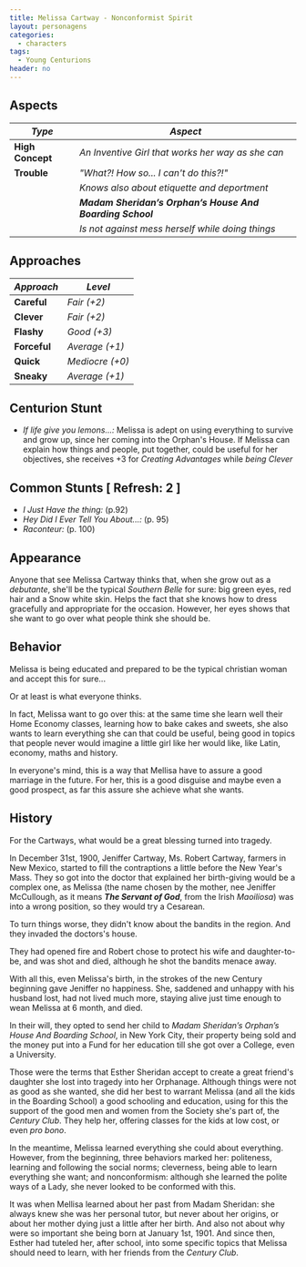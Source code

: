 ```yaml
---
title: Melissa Cartway - Nonconformist Spirit
layout: personagens
categories:
  - characters
tags:
  - Young Centurions
header: no
---
```



## Aspects

| ***Type***       | ***Aspect***                                           |
|------------------|--------------------------------------------------------|
| __High Concept__ | _An Inventive Girl that works her way as she can_      |
| __Trouble__  | _"What?! How so... I can't do this?!"_                 |
|                  | _Knows also about etiquette and deportment_            |
|                  | ___Madam Sheridan’s Orphan’s House And Boarding School___  |
|                  | _Is not against mess herself while doing things_       |

## Approaches

| ***Approach***  | ***Level***     |
|-----------------|-----------------|
| __Careful__     | _Fair (+2)_ |
| __Clever__      | _Fair (+2)_ |
| __Flashy__      | _Good (+3)_      |
| __Forceful__    | _Average (+1)_  |
| __Quick__       | _Mediocre (+0)_ |
| __Sneaky__      | _Average (+1)_  |

## Centurion Stunt

+ _If life give you lemons...:_ Melissa is adept on using everything to survive and grow up, since her coming into the Orphan's House. If Melissa can explain how things and people, put together, could be useful for her objectives, she receives +3 for _Creating Advantages_ while _being Clever_

## Common Stunts [ Refresh: 2 ]

+ _I Just Have the thing:_ (p.92)
+ _Hey Did I Ever Tell You About...:_ (p. 95)
+ _Raconteur:_ (p. 100)

## Appearance

Anyone that see Melissa Cartway thinks that, when she grow out as a _debutante_, she'll be the typical _Southern Belle_ for sure: big green eyes, red hair and a Snow white skin. Helps the fact that she knows how to dress gracefully and appropriate for the occasion. However, her eyes shows that she want to go over what people think she should be.

## Behavior

Melissa is being educated and prepared to be the typical christian woman and accept this for sure...

Or at least is what everyone thinks.

In fact, Melissa want to go over this: at the same time she learn well their Home Economy classes, learning how to bake cakes and sweets, she also wants to learn everything she can that could be useful, being good in topics that people never would imagine a little girl like her would like, like Latin, economy, maths and history.

In everyone's mind, this is a way that Mellisa have to assure a good marriage in the future. For her, this is a good disguise and maybe even a good prospect, as far this assure she achieve what she wants.

## History

For the Cartways, what would be a great blessing turned into tragedy.

In December 31st, 1900, Jeniffer Cartway, Ms. Robert Cartway, farmers in New Mexico, started to fill the contraptions a little before the New Year's Mass. They so got into the doctor that explained her birth-giving would be a complex one, as Melissa (the name chosen by the mother, nee Jeniffer McCullough, as it means ___The Servant of God___, from the Irish _Maoilíosa_) was into a wrong position, so they would try a Cesarean.

To turn things worse, they didn't know about the bandits in the region. And they invaded the doctors's house.

They had opened fire and Robert chose to protect his wife and daughter-to-be, and was shot and died, although he shot the bandits menace away.

With all this, even Melissa's birth, in the strokes of the new Century beginning gave Jeniffer no happiness. She, saddened and unhappy with his husband lost, had not lived much more, staying alive just time enough to wean Melissa at 6 month, and died.

In their will, they opted to send her child to _Madam Sheridan’s Orphan’s House And Boarding School_, in New York City, their property being sold and the money put into a Fund for her education till she got over a College, even a University.

Those were the terms that Esther Sheridan accept to create a great friend's daughter she lost into tragedy into her Orphanage. Although things were not as good as she wanted, she did her best to warrant Melissa (and all the kids in the Boarding School) a good schooling and education, using for this the support of the good men and women from the Society she's part of, the _Century Club_. They help her, offering classes for the kids at low cost, or even _pro bono_.

In the meantime, Melissa learned everything she could about everything. However, from the beginning, three behaviors marked her: politeness, learning and following the social norms; cleverness, being able to learn everything she want; and nonconformism: although she learned the polite ways of a Lady, she never looked to be conformed with this.

It was when Mellisa learned about her past from Madam Sheridan: she always knew she was her personal tutor, but never about her origins, or about her mother dying just a little after her birth. And also not about why were so important she being born at January 1st, 1901. And since then, Esther had tuteled her, after school, into some specific topics that Melissa should need to learn, with her friends from the _Century Club_.
